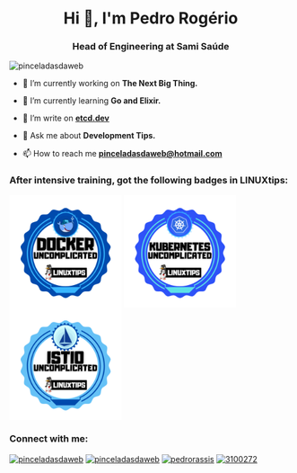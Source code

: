<h1 align="center">Hi 👋, I'm Pedro Rogério</h1>
<h3 align="center">Head of Engineering at Sami Saúde</h3>

<p align="left"><img src="https://komarev.com/ghpvc/?username=pinceladasdaweb" alt="pinceladasdaweb" /></p>

- 🔭 I’m currently working on **The Next Big Thing.**

- 🌱 I’m currently learning **Go and Elixir.**

- 🧠 I’m write on **<a href="https://etcd.dev" target="blank">etcd.dev</a>**

- 💬 Ask me about **Development Tips.**

- 📫 How to reach me **pinceladasdaweb@hotmail.com**

<p align="left">
<h3 align="left">After intensive training, got the following badges in LINUXtips:</h3>
<a href="#"><img align="center" src="/badges/docker.png" alt="pinceladasdaweb" height="200" width="200" /></a>
<a href="#"><img align="center" src="/badges/kubernetes.png" alt="pinceladasdaweb" height="200" width="200" /></a>
<a href="#"><img align="center" src="/badges/istio.png" alt="pinceladasdaweb" height="200" width="200" /></a>
</p>

<p align="left">
<h3 align="left">Connect with me:</h3>
<a href="https://dev.to/pinceladasdaweb" target="blank"><img align="center" src="https://cdn.jsdelivr.net/npm/simple-icons@3.0.1/icons/dev-dot-to.svg" alt="pinceladasdaweb" height="30" width="40" /></a>
<a href="https://twitter.com/pinceladasdaweb" target="blank"><img align="center" src="https://cdn.jsdelivr.net/npm/simple-icons@3.0.1/icons/twitter.svg" alt="pinceladasdaweb" height="30" width="40" /></a>
<a href="https://linkedin.com/in/pedrorassis" target="blank"><img align="center" src="https://cdn.jsdelivr.net/npm/simple-icons@3.0.1/icons/linkedin.svg" alt="pedrorassis" height="30" width="40" /></a>
<a href="https://stackoverflow.com/users/3100272" target="blank"><img align="center" src="https://cdn.jsdelivr.net/npm/simple-icons@3.0.1/icons/stackoverflow.svg" alt="3100272" height="30" width="40" /></a>
</p>
